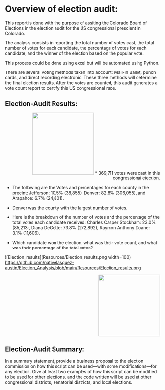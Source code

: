 # Overview of election audit: 

This report is done with the purpose of assiting the Colorado Board of Elections in the election audit for the US congressional prescient in Colorado. 

The analysis consists in reporting the total number of votes cast, the total number of votes for each candidate, the percentage of votes for each candidate, and the winner of the election based on the popular vote.

This process could be done using excel but will be automated using Python.

There are several voting methods taken into account: Mail-in Ballot, punch cards, and direct recording electronic.  These three methods will determine the final election results. After the votes are counted, this audit generates a vote count report to certify this US congressional race.

## Election-Audit Results:                                 
<p align = "right">
<img src="https://github.com/nativelasquez-austin/Election_Analysis/blob/main/Resources/Election_results.png" width="200" height="200" />
* 369,711 votes were cast in this congressional election.

* The following are the Votes and percentages for each county in the precint: 
Jefferson: 10.5% (38,855), Denver: 82.8% (306,055), and Arapahoe: 6.7% (24,801).

* Denver was the county with the largest number of votes.

* Here is the breakdown of the number of votes and the percentage of the total votes each candidate received: 
Charles Casper Stockham: 23.0% (85,213), Diana      DeGette: 73.8% (272,892), Raymon Anthony Doane: 3.1% (11,606).

* Which candidate won the election, what was their vote count, and what was their percentage of the total votes?

![Election_results](Resources/Election_results.png width=100)
https://github.com/nativelasquez-austin/Election_Analysis/blob/main/Resources/Election_results.png

<p align = "right">
<img src="https://github.com/nativelasquez-austin/Election_Analysis/blob/main/Resources/Election_results.png" width="200" height="200" />


## Election-Audit Summary: 

In a summary statement, provide a business proposal to the election commission on how this script can be used—with some modifications—for any election. Give at least two examples of how this script can be modified to be used for other elections.
and the code written will be used at other congressional districts, senatorial districts, and local elections.


